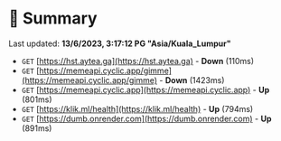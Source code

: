 # 📖 Summary
Last updated: **13/6/2023, 3:17:12 PG "Asia/Kuala_Lumpur"**

- `GET` [https://hst.aytea.ga](https://hst.aytea.ga) - **Down** (110ms)
- `GET` [https://memeapi.cyclic.app/gimme](https://memeapi.cyclic.app/gimme) - **Down** (1423ms)
- `GET` [https://memeapi.cyclic.app](https://memeapi.cyclic.app) - **Up** (801ms)
- `GET` [https://klik.ml/health](https://klik.ml/health) - **Up** (794ms)
- `GET` [https://dumb.onrender.com](https://dumb.onrender.com) - **Up** (891ms)
